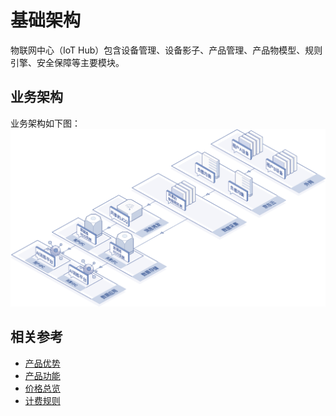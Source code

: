 # 基础架构

物联网中心（IoT Hub）包含设备管理、设备影子、产品管理、产品物模型、规则引擎、安全保障等主要模块。

## 业务架构
业务架构如下图：
![](../../../../image/IoT/IoT-Hub/architecture.png)

## 相关参考

- [产品优势](../Introduction/Benefits.md)
- [产品功能](../Introduction/Features.md)
- [价格总览](../Pricing/Price-Overview.md)
- [计费规则](../Pricing/Billing-Rules.md)
